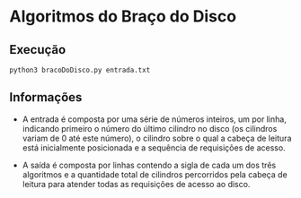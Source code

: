 # Algoritmos do Braço do Disco

## Execução
``` shell
python3 bracoDoDisco.py entrada.txt
```

## Informações

* A entrada é composta por uma série de números inteiros, um por linha, indicando primeiro o número do último cilindro no disco (os cilindros variam de 0 até este número), o cilindro sobre o qual a cabeça de leitura está inicialmente posicionada e a sequência de requisições de acesso.

* A saída é composta por linhas contendo a sigla de cada um dos três algoritmos e a quantidade total de cilindros percorridos pela cabeça de leitura para atender todas as requisições de acesso ao disco.
